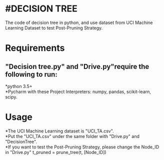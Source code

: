 #DECISION TREE
======
The code of decision tree in python, and use dataset from UCI Machine Learning Dataset to test Post-Pruning Strategy.

Requirements
======
"Decision tree.py" and "Drive.py"require the following to run:
---
*python 3.5+<br>
*Pycharm with these Project Interpreters: numpy, pandas, scikit-learn, scipy.<br>

Usage
===
*The UCI Machine Learning dataset is "UCI_TA.csv".<br>
*Put the "UCI_TA.csv" under the same folder with "Drive.py" and "DecisionTree".<br>
*If you want to test the Post-Pruning Strategy, please change the Node_ID in "Drive.py" t_pruned = prune_tree(t, [Node_ID])<br>
